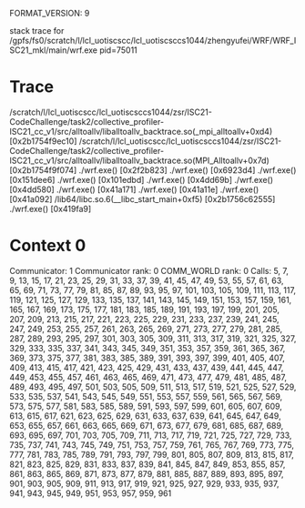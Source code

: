 FORMAT_VERSION: 9

stack trace for /gpfs/fs0/scratch/l/lcl_uotiscscc/lcl_uotiscsccs1044/zhengyufei/WRF/WRF_ISC21_mkl/main/wrf.exe pid=75011

# Trace

/scratch/l/lcl_uotiscscc/lcl_uotiscsccs1044/zsr/ISC21-CodeChallenge/task2/collective_profiler-ISC21_cc_v1/src/alltoallv/liballtoallv_backtrace.so(_mpi_alltoallv+0xd4) [0x2b1754f9ec10]
/scratch/l/lcl_uotiscscc/lcl_uotiscsccs1044/zsr/ISC21-CodeChallenge/task2/collective_profiler-ISC21_cc_v1/src/alltoallv/liballtoallv_backtrace.so(MPI_Alltoallv+0x7d) [0x2b1754f9f074]
./wrf.exe() [0x2f2b823]
./wrf.exe() [0x6923d4]
./wrf.exe() [0x151dee6]
./wrf.exe() [0x101edbd]
./wrf.exe() [0x4dd69b]
./wrf.exe() [0x4dd580]
./wrf.exe() [0x41a171]
./wrf.exe() [0x41a11e]
./wrf.exe() [0x41a092]
/lib64/libc.so.6(__libc_start_main+0xf5) [0x2b1756c62555]
./wrf.exe() [0x419fa9]

# Context 0

Communicator: 1
Communicator rank: 0
COMM_WORLD rank: 0
Calls: 5, 7, 9, 13, 15, 17, 21, 23, 25, 29, 31, 33, 37, 39, 41, 45, 47, 49, 53, 55, 57, 61, 63, 65, 69, 71, 73, 77, 79, 81, 85, 87, 89, 93, 95, 97, 101, 103, 105, 109, 111, 113, 117, 119, 121, 125, 127, 129, 133, 135, 137, 141, 143, 145, 149, 151, 153, 157, 159, 161, 165, 167, 169, 173, 175, 177, 181, 183, 185, 189, 191, 193, 197, 199, 201, 205, 207, 209, 213, 215, 217, 221, 223, 225, 229, 231, 233, 237, 239, 241, 245, 247, 249, 253, 255, 257, 261, 263, 265, 269, 271, 273, 277, 279, 281, 285, 287, 289, 293, 295, 297, 301, 303, 305, 309, 311, 313, 317, 319, 321, 325, 327, 329, 333, 335, 337, 341, 343, 345, 349, 351, 353, 357, 359, 361, 365, 367, 369, 373, 375, 377, 381, 383, 385, 389, 391, 393, 397, 399, 401, 405, 407, 409, 413, 415, 417, 421, 423, 425, 429, 431, 433, 437, 439, 441, 445, 447, 449, 453, 455, 457, 461, 463, 465, 469, 471, 473, 477, 479, 481, 485, 487, 489, 493, 495, 497, 501, 503, 505, 509, 511, 513, 517, 519, 521, 525, 527, 529, 533, 535, 537, 541, 543, 545, 549, 551, 553, 557, 559, 561, 565, 567, 569, 573, 575, 577, 581, 583, 585, 589, 591, 593, 597, 599, 601, 605, 607, 609, 613, 615, 617, 621, 623, 625, 629, 631, 633, 637, 639, 641, 645, 647, 649, 653, 655, 657, 661, 663, 665, 669, 671, 673, 677, 679, 681, 685, 687, 689, 693, 695, 697, 701, 703, 705, 709, 711, 713, 717, 719, 721, 725, 727, 729, 733, 735, 737, 741, 743, 745, 749, 751, 753, 757, 759, 761, 765, 767, 769, 773, 775, 777, 781, 783, 785, 789, 791, 793, 797, 799, 801, 805, 807, 809, 813, 815, 817, 821, 823, 825, 829, 831, 833, 837, 839, 841, 845, 847, 849, 853, 855, 857, 861, 863, 865, 869, 871, 873, 877, 879, 881, 885, 887, 889, 893, 895, 897, 901, 903, 905, 909, 911, 913, 917, 919, 921, 925, 927, 929, 933, 935, 937, 941, 943, 945, 949, 951, 953, 957, 959, 961

